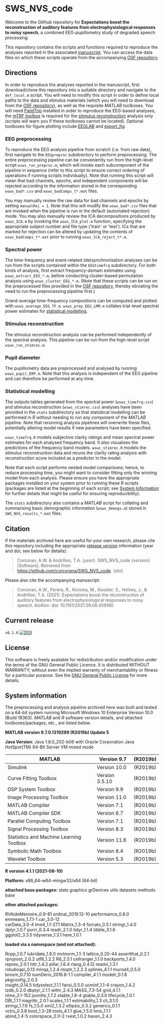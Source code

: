 # SWS_NVS_code

Welcome to the GitHub repository for 
**Expectations boost the reconstruction of auditory features from electrophysiological responses to noisy speech**, a combined EEG-pupillometry study of degraded speech processing.

This repository contains the scripts and functions required to reproduce the analyses reported in the  associated [manuscript](https://www.biorxiv.org/content/10.1101/2021.09.06.459160v1).
You can access the data files on which these scripts operate from the accompanying [OSF repository](https://osf.io/5qxds/).

## Directions
In order to reproduce the analyses reported in the manuscript, first download/clone this repository into a suitable directory and navigate to the `def_local.m` script.
You will need to modify this script in order to define local paths to the data and stimulus materials (which you will need to download from the [OSF repository](https://osf.io/5qxds/)), as well as the requisite *MATLAB* toolboxes.
You will need [FieldTrip](https://www.fieldtriptoolbox.org/) installed in order to reproduce the EEG-based analyses; the [mTRF toolbox](https://github.com/mickcrosse/mTRF-Toolbox) is required for the  [stimulus reconstruction](#stimulus-reconstruction) analysis only (scripts will warn you if these toolboxes cannot be located).
Optional toolboxes for figure plotting include [EEGLAB](https://sccn.ucsd.edu/eeglab/index.php) and [export_fig](https://au.mathworks.com/matlabcentral/fileexchange/23629-export_fig/).

### EEG preprocessing
To reproduce the EEG analysis pipeline from scratch (i.e. from raw data), first navigate to the `EEGpreproc` subdirectory to perform preprocessing.
The entire preprocessing pipeline can be conveniently run from the high-level script `wsws_run_preproc.m`, which will invoke each subcomponent of the pipeline in sequence (refer to this script to ensure correct ordering of operations if running scripts individually).
Note that running this script will mean that bad channels, epochs, and independent components will be rejected according to the information stored in the corresponding `wsws_bad*.csv` and `wsws_badComps_t*.mat` files.

You may manually review the raw data for bad channels and epochs by setting `manualRej = 1`. 
Note that this will modify the `wsws_bad*.csv` files that are invoked when the pipeline is run in the default (automated rejection) mode.
You may also manually review the ICA decompositions produced by `wsws_ICA.m` by invoking the `wsws_ICA_plot.m` function, specifying the appropriate subject number and file type ('train' or 'test').
ICs that are marked for rejection can be altered by updating the contents of `wsws_badComps_t*.mat` prior to running `wsws_ICA_reject_t*.m`. 

### Spectral power
The time-frequency and event-related (de)synchronisation analyses can be run from the scripts contained within the `EEGtimefrq` subdirectory.
For both kinds of analysis, first extract frequency-domain estimates using `wsws_extract_EEG_*.m`, before conducting cluster-based permutation analysis using `wsws_cluster_EEG_*.m`.
(Note that these scripts can be run on the preprocessed files provided in the [OSF repository](https://osf.io/5qxds/), thereby obviating the need to run the preprocessing pipeline first.)

Grand-average time-frequency compositions can be computed and plotted with `wsws_average_EEG_TF.m`.
`wsws_prep_EEG_LMM.m` collates trial-level spectral power estimates for [statistical modelling](#statistical-modelling). 

### Stimulus reconstruction
The stimulus reconstruction analysis can be performed independently of the spectral analysis.
This pipeline can be run from the high-level script `wsws_run_stimrec.m`.

### Pupil diameter
The pupillometry data are preprocessed and analysed by running `wsws_pupil_ERP.m`.
Note that this analysis is independent of the EEG pipeline and can therefore be performed at any time.

### Statistical modelling
The outputs tables generated from the spectral power (`wsws_timefrq.csv`) and stimulus reconstruction (`wsws_stimrec.csv`) analyses have been provided in the `stats` subdirectory so that statistical modelling can be performed in *R* without needing to run any component of the *MATLAB* pipeline.
Note that rerunning analysis pipelines will overwrite these files, potentially altering model results if new parameters have been specified.

`wsws_timefrq.R` models subjective clarity ratings and mean spectral power estimates for each analysed frequency band.
It also visualises the predictions of the frequency band models.
`wsws_stimrec.R` models the stimulus reconstruction data and reruns the clarity rating analysis with  reconstruction score included as a predictor in the model.

Note that each script performs nested model comparisons; hence, to reduce processing time, you might want to consider fitting only the winning model from each analysis.
Please ensure you have the appropriate packages installed on your system prior to running these *R* scripts (packages are listed at the beginning of each script; see [System Information](#system-information) for further details that might be useful for ensuring reproducibility).

The `stats` subdirectory also contains a *MATLAB* script for collating and summarising basic demographic information (`wsws_demogs.m`) stored in `SWS_NVS_results_*.mat` files.

## Citation
If the materials archived here are useful for your own research, please cite this repository including the appropriate [release version](#current-release) information (year and doi; see below for details):

> Corcoran, A.W. & Andrillon, T.A. {*year*}. SWS_NVS_code {*version*} [Software]. Retrieved from https://github.com/corcorana/SWS_NVS_code. {*doi*}

Please also cite the accompanying manuscript:

> Corcoran, A.W., Perera, R., Koroma, M., Kouider, S., Hohwy, J., & Andrillon, T.A. (2021). Expectations boost the reconstruction of auditory features from electrophysiological responses to noisy speech. *bioRxiv*. doi: 10.1101/2021.09.06.459160 


## Current release
`v0.1.0` [![DOI](https://zenodo.org/badge/400722791.svg)](https://zenodo.org/badge/latestdoi/400722791)

## License
This software is freely available for redistribution and/or modification under the terms of the GNU General Public Licence.
It is distributed WITHOUT WARRANTY; without even the implied warranty of merchantability or fitness for a particular purpose. 
See the [GNU General Public License](https://github.com/corcorana/SWS_NVS_code/blob/main/LICENSE) for more details.


## System information
The preprocessing and analysis pipeline archived here was built and tested on a 64-bit system running Microsoft Windows 10 Enterprise Version 10.0 (Build 18363).
*MATLAB* and *R* software version details, and attached toolboxes/packages, etc., are listed below.


**MATLAB version 9.7.0.1319299 (R2019b) Update 5**

**Java Version**: Java 1.8.0_202-b08 with Oracle Corporation Java HotSpot(TM) 64-Bit Server VM mixed mode

|MATLAB                                               | Version 9.7       |  (R2019b)|
|-----------------------------------------------------|-------------------|----------|
|Simulink                                             | Version 10.0      |  (R2019b)|
|Curve Fitting Toolbox                                | Version 3.5.10    |  (R2019b)|
|DSP System Toolbox                                   | Version 9.9       |  (R2019b)|
|Image Processing Toolbox                             | Version 11.0      |  (R2019b)|
|MATLAB Compiler                                      | Version 7.1       |  (R2019b)|
|MATLAB Compiler SDK                                  | Version 6.7       |  (R2019b)|
|Parallel Computing Toolbox                           | Version 7.1       |  (R2019b)|
|Signal Processing Toolbox                            | Version 8.3       |  (R2019b)|
|Statistics and Machine Learning Toolbox              | Version 11.6      |  (R2019b)|
|Symbolic Math Toolbox                                | Version 8.4       |  (R2019b)|
|Wavelet Toolbox                                      | Version 5.3       |  (R2019b)|



**R version 4.1.1 (2021-08-10)**

**Platform:** x86_64-w64-mingw32/x64 (64-bit)

**attached base packages:**
stats     graphics  grDevices utils     datasets  methods   base     

**other attached packages:**

RVAideMemoire_0.9-81 ordinal_2019.12-10   performance_0.8.0    emmeans_1.7.1-1      car_3.0-12          
carData_3.0-4        lme4_1.1-27.1        Matrix_1.3-4         forcats_0.5.1        stringr_1.4.0       
dplyr_1.0.7          purrr_0.3.4          readr_2.1.0          tidyr_1.1.4          tibble_3.1.6        
ggplot2_3.3.5        tidyverse_1.3.1      here_1.0.1          

**loaded via a namespace (and not attached):**

Rcpp_1.0.7          lubridate_1.8.0     mvtnorm_1.1-3       lattice_0.20-44     assertthat_0.2.1   
rprojroot_2.0.2     utf8_1.2.2          R6_2.5.1            cellranger_1.1.0    backports_1.4.0    
reprex_2.0.1        httr_1.4.2          pillar_1.6.4        rlang_0.4.12        readxl_1.3.1       
rstudioapi_0.13     minqa_1.2.4         nloptr_1.2.2.3      splines_4.1.1       munsell_0.5.0      
broom_0.7.10        numDeriv_2016.8-1.1 compiler_4.1.1      modelr_0.1.8        pkgconfig_2.0.3    
insight_0.14.5      tidyselect_1.1.1    fansi_0.5.0         ucminf_1.1-4        crayon_1.4.2       
tzdb_0.2.0          dbplyr_2.1.1        withr_2.4.3         MASS_7.3-54         grid_4.1.1         
nlme_3.1-152        jsonlite_1.7.2      xtable_1.8-4        gtable_0.3.0        lifecycle_1.0.1    
DBI_1.1.1           magrittr_2.0.1      scales_1.1.1        estimability_1.3    cli_3.1.0          
stringi_1.7.6       fs_1.5.0            xml2_1.3.2          ellipsis_0.3.2      generics_0.1.1     
vctrs_0.3.8         boot_1.3-28         tools_4.1.1         glue_1.5.0          hms_1.1.1          
abind_1.4-5         colorspace_2.0-2    rvest_1.0.2         haven_2.4.3    
